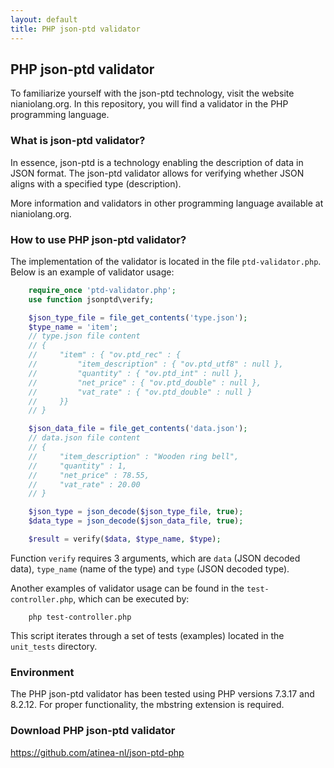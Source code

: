 ```yaml
---
layout: default
title: PHP json-ptd validator
---
```


## PHP json-ptd validator

To familiarize yourself with the json-ptd technology, visit the website nianiolang.org. In this repository, you will find a validator in the PHP programming language.

### What is json-ptd validator?

In essence, json-ptd is a technology enabling the description of data in JSON format. The json-ptd validator allows for verifying whether JSON aligns with a specified type (description).

More information and validators in other programming language available at nianiolang.org.

### How to use PHP json-ptd validator?

The implementation of the validator is located in the file `ptd-validator.php`. Below is an example of validator usage:

```php
    require_once 'ptd-validator.php';
    use function jsonptd\verify;

    $json_type_file = file_get_contents('type.json');
    $type_name = 'item';
    // type.json file content
    // {
    //     "item" : { "ov.ptd_rec" : { 
    //         "item_description" : { "ov.ptd_utf8" : null },
    //         "quantity" : { "ov.ptd_int" : null },
    //         "net_price" : { "ov.ptd_double" : null },
    //         "vat_rate" : { "ov.ptd_double" : null }
    //     }}
    // }

    $json_data_file = file_get_contents('data.json');
    // data.json file content
    // {
    //     "item_description" : "Wooden ring bell",
    //     "quantity" : 1,
    //     "net_price" : 78.55,
    //     "vat_rate" : 20.00
    // }

    $json_type = json_decode($json_type_file, true);
    $data_type = json_decode($json_data_file, true);

    $result = verify($data, $type_name, $type);
```
Function `verify` requires 3 arguments, which are `data` (JSON decoded data), `type_name` (name of the type) and `type` (JSON decoded type).

Another examples of validator usage can be found in the `test-controller.php`, which can be executed by:
```
    php test-controller.php
```
This script iterates through a set of tests (examples) located in the `unit_tests` directory.

### Environment

The PHP json-ptd validator has been tested using PHP versions 7.3.17 and 8.2.12. For proper functionality, the mbstring extension is required.

### Download PHP json-ptd validator
https://github.com/atinea-nl/json-ptd-php